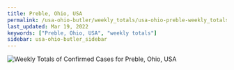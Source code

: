 ```yaml
---
title: Preble, Ohio, USA
permalink: /usa-ohio-butler/weekly_totals/usa-ohio-preble-weekly_totals.html
last_updated: Mar 19, 2022
keywords: ["Preble, Ohio, USA", "weekly totals"]
sidebar: usa-ohio-butler_sidebar
---
```


![Weekly Totals of Confirmed Cases for Preble, Ohio, USA](/covid_tracker/images/graphs/usa-ohio-preble-weekly_totals_graph.png)
